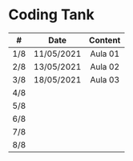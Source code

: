 # Coding Tank
|  #  | Date       | Content  |
|:---:|:----------:|:--------:|
| 1/8 | 11/05/2021 | Aula 01 |
| 2/8 | 13/05/2021 | Aula 02 |
| 3/8 | 18/05/2021 | Aula 03 |
| 4/8 | | |
| 5/8 | | |
| 6/8 | | |
| 7/8 | | |
| 8/8 | | |